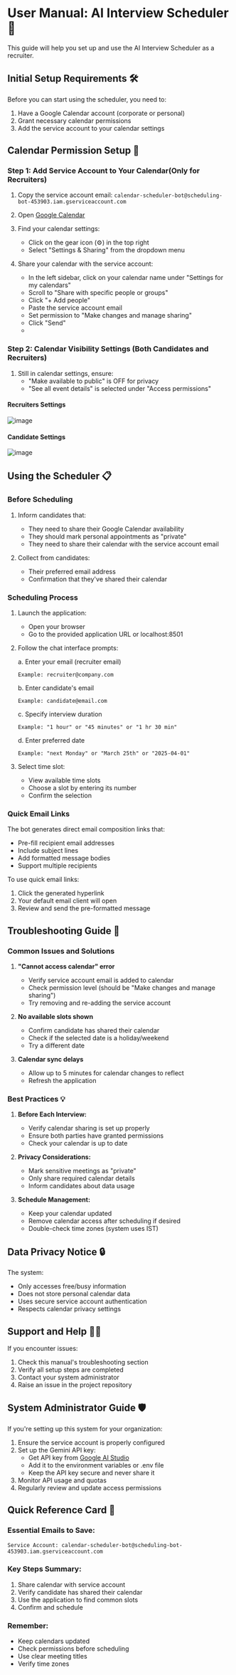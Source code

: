# User Manual: AI Interview Scheduler 📅

This guide will help you set up and use the AI Interview Scheduler as a recruiter.

## Initial Setup Requirements 🛠️

Before you can start using the scheduler, you need to:

1. Have a Google Calendar account (corporate or personal)
2. Grant necessary calendar permissions
3. Add the service account to your calendar settings

## Calendar Permission Setup 🔐

### Step 1: Add Service Account to Your Calendar(Only for Recruiters)

1. Copy the service account email: `calendar-scheduler-bot@scheduling-bot-453903.iam.gserviceaccount.com`

2. Open [Google Calendar](https://calendar.google.com/)

3. Find your calendar settings:
   - Click on the gear icon (⚙️) in the top right
   - Select "Settings & Sharing" from the dropdown menu

4. Share your calendar with the service account:
   - In the left sidebar, click on your calendar name under "Settings for my calendars"
   - Scroll to "Share with specific people or groups"
   - Click "+ Add people"
   - Paste the service account email
   - Set permission to "Make changes and manage sharing"
   - Click "Send"
   - 


### Step 2: Calendar Visibility Settings (Both Candidates and Recruiters)

1. Still in calendar settings, ensure:
   - "Make available to public" is OFF for privacy
   - "See all event details" is selected under "Access permissions"

#### Recruiters Settings
![image](https://github.com/user-attachments/assets/46542dca-c0b4-4a39-b462-50f9c90ba1a8)

#### Candidate Settings
![image](https://github.com/user-attachments/assets/6d78b161-10eb-4e67-a356-cd31e2324e06)

## Using the Scheduler 📋

### Before Scheduling

1. Inform candidates that:
   - They need to share their Google Calendar availability
   - They should mark personal appointments as "private"
   - They need to share their calendar with the service account email

2. Collect from candidates:
   - Their preferred email address
   - Confirmation that they've shared their calendar

### Scheduling Process

1. Launch the application:
   - Open your browser
   - Go to the provided application URL or localhost:8501

2. Follow the chat interface prompts:

   a. Enter your email (recruiter email)
   ```
   Example: recruiter@company.com
   ```

   b. Enter candidate's email
   ```
   Example: candidate@email.com
   ```

   c. Specify interview duration
   ```
   Example: "1 hour" or "45 minutes" or "1 hr 30 min"
   ```

   d. Enter preferred date
   ```
   Example: "next Monday" or "March 25th" or "2025-04-01"
   ```

3. Select time slot:
   - View available time slots
   - Choose a slot by entering its number
   - Confirm the selection
   
### Quick Email Links
The bot generates direct email composition links that:
- Pre-fill recipient email addresses
- Include subject lines
- Add formatted message bodies
- Support multiple recipients

To use quick email links:
1. Click the generated hyperlink
2. Your default email client will open
3. Review and send the pre-formatted message

## Troubleshooting Guide 🔧

### Common Issues and Solutions

1. **"Cannot access calendar" error**
   - Verify service account email is added to calendar
   - Check permission level (should be "Make changes and manage sharing")
   - Try removing and re-adding the service account

2. **No available slots shown**
   - Confirm candidate has shared their calendar
   - Check if the selected date is a holiday/weekend
   - Try a different date

3. **Calendar sync delays**
   - Allow up to 5 minutes for calendar changes to reflect
   - Refresh the application

### Best Practices 💡

1. **Before Each Interview:**
   - Verify calendar sharing is set up properly
   - Ensure both parties have granted permissions
   - Check your calendar is up to date

2. **Privacy Considerations:**
   - Mark sensitive meetings as "private"
   - Only share required calendar details
   - Inform candidates about data usage

3. **Schedule Management:**
   - Keep your calendar updated
   - Remove calendar access after scheduling if desired
   - Double-check time zones (system uses IST)

## Data Privacy Notice 🔒

The system:
- Only accesses free/busy information
- Does not store personal calendar data
- Uses secure service account authentication
- Respects calendar privacy settings

## Support and Help 💁‍♂️

If you encounter issues:
1. Check this manual's troubleshooting section
2. Verify all setup steps are completed
3. Contact your system administrator
4. Raise an issue in the project repository

## System Administrator Guide 🛡️

If you're setting up this system for your organization:

1. Ensure the service account is properly configured
2. Set up the Gemini API key:
   - Get API key from [Google AI Studio](https://makersuite.google.com/app/apikey)
   - Add it to the environment variables or .env file
   - Keep the API key secure and never share it
3. Monitor API usage and quotas
4. Regularly review and update access permissions

## Quick Reference Card 📝

### Essential Emails to Save:
```
Service Account: calendar-scheduler-bot@scheduling-bot-453903.iam.gserviceaccount.com
```

### Key Steps Summary:
1. Share calendar with service account
2. Verify candidate has shared their calendar
3. Use the application to find common slots
4. Confirm and schedule

### Remember:
- Keep calendars updated
- Check permissions before scheduling
- Use clear meeting titles
- Verify time zones
